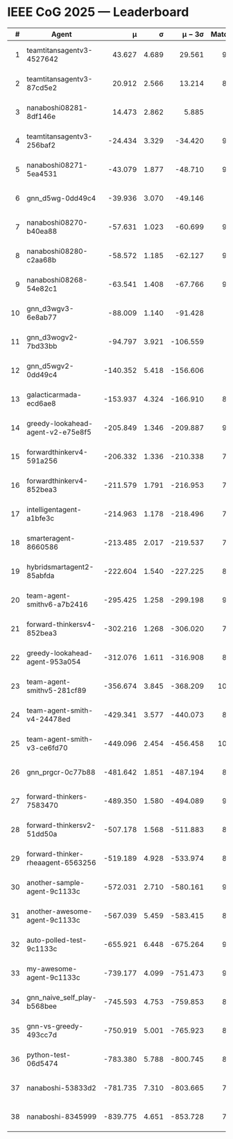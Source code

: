 # IEEE CoG 2025 — Leaderboard

| # | Agent | μ | σ | μ − 3σ | Matches | Updated |
|---:|---|---:|---:|---:|---:|---|
| 1 | teamtitansagentv3-4527642 | 43.627 | 4.689 | 29.561 | 9796 | 2025-08-31 05:11 |
| 2 | teamtitansagentv3-87cd5e2 | 20.912 | 2.566 | 13.214 | 8858 | 2025-08-31 05:11 |
| 3 | nanaboshi08281-8df146e | 14.473 | 2.862 | 5.885 | 376 | 2025-08-31 05:11 |
| 4 | teamtitansagentv3-256baf2 | -24.434 | 3.329 | -34.420 | 9714 | 2025-08-31 05:11 |
| 5 | nanaboshi08271-5ea4531 | -43.079 | 1.877 | -48.710 | 9698 | 2025-08-31 05:11 |
| 6 | gnn_d5wg-0dd49c4 | -39.936 | 3.070 | -49.146 | 200 | 2025-08-31 05:11 |
| 7 | nanaboshi08270-b40ea88 | -57.631 | 1.023 | -60.699 | 9500 | 2025-08-31 05:11 |
| 8 | nanaboshi08280-c2aa68b | -58.572 | 1.185 | -62.127 | 9058 | 2025-08-31 05:11 |
| 9 | nanaboshi08268-54e82c1 | -63.541 | 1.408 | -67.766 | 9260 | 2025-08-31 05:11 |
| 10 | gnn_d3wgv3-6e8ab77 | -88.009 | 1.140 | -91.428 | 258 | 2025-08-31 05:11 |
| 11 | gnn_d3wogv2-7bd33bb | -94.797 | 3.921 | -106.559 | 414 | 2025-08-31 05:11 |
| 12 | gnn_d5wgv2-0dd49c4 | -140.352 | 5.418 | -156.606 | 306 | 2025-08-31 05:11 |
| 13 | galacticarmada-ecd6ae8 | -153.937 | 4.324 | -166.910 | 8960 | 2025-08-31 05:11 |
| 14 | greedy-lookahead-agent-v2-e75e8f5 | -205.849 | 1.346 | -209.887 | 9710 | 2025-08-31 05:11 |
| 15 | forwardthinkerv4-591a256 | -206.332 | 1.336 | -210.338 | 7952 | 2025-08-31 05:11 |
| 16 | forwardthinkerv4-852bea3 | -211.579 | 1.791 | -216.953 | 7779 | 2025-08-31 05:11 |
| 17 | intelligentagent-a1bfe3c | -214.963 | 1.178 | -218.496 | 7975 | 2025-08-31 05:11 |
| 18 | smarteragent-8660586 | -213.485 | 2.017 | -219.537 | 7833 | 2025-08-31 05:11 |
| 19 | hybridsmartagent2-85abfda | -222.604 | 1.540 | -227.225 | 8311 | 2025-08-31 05:11 |
| 20 | team-agent-smithv6-a7b2416 | -295.425 | 1.258 | -299.198 | 9900 | 2025-08-31 05:11 |
| 21 | forward-thinkersv4-852bea3 | -302.216 | 1.268 | -306.020 | 7678 | 2025-08-31 05:11 |
| 22 | greedy-lookahead-agent-953a054 | -312.076 | 1.611 | -316.908 | 8758 | 2025-08-31 05:11 |
| 23 | team-agent-smithv5-281cf89 | -356.674 | 3.845 | -368.209 | 10300 | 2025-08-31 05:11 |
| 24 | team-agent-smith-v4-24478ed | -429.341 | 3.577 | -440.073 | 8898 | 2025-08-31 05:11 |
| 25 | team-agent-smith-v3-ce6fd70 | -449.096 | 2.454 | -456.458 | 10598 | 2025-08-31 05:11 |
| 26 | gnn_prgcr-0c77b88 | -481.642 | 1.851 | -487.194 | 8730 | 2025-08-31 05:11 |
| 27 | forward-thinkers-7583470 | -489.350 | 1.580 | -494.089 | 9060 | 2025-08-31 05:11 |
| 28 | forward-thinkersv2-51dd50a | -507.178 | 1.568 | -511.883 | 8656 | 2025-08-31 05:11 |
| 29 | forward-thinker-rheaagent-6563256 | -519.189 | 4.928 | -533.974 | 8184 | 2025-08-31 05:11 |
| 30 | another-sample-agent-9c1133c | -572.031 | 2.710 | -580.161 | 9360 | 2025-08-31 05:11 |
| 31 | another-awesome-agent-9c1133c | -567.039 | 5.459 | -583.415 | 8960 | 2025-08-31 05:11 |
| 32 | auto-polled-test-9c1133c | -655.921 | 6.448 | -675.264 | 9500 | 2025-08-31 05:11 |
| 33 | my-awesome-agent-9c1133c | -739.177 | 4.099 | -751.473 | 9360 | 2025-08-31 05:11 |
| 34 | gnn_naive_self_play-b568bee | -745.593 | 4.753 | -759.853 | 8160 | 2025-08-31 05:11 |
| 35 | gnn-vs-greedy-493cc7d | -750.919 | 5.001 | -765.923 | 8360 | 2025-08-31 05:11 |
| 36 | python-test-06d5474 | -783.380 | 5.788 | -800.745 | 8080 | 2025-08-31 05:11 |
| 37 | nanaboshi-53833d2 | -781.735 | 7.310 | -803.665 | 7380 | 2025-08-31 05:11 |
| 38 | nanaboshi-8345999 | -839.775 | 4.651 | -853.728 | 7950 | 2025-08-31 05:11 |
